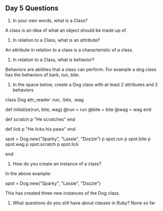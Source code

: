 ## Day 5 Questions

1. In your own words, what is a Class?

A class is an idea of what an object should be made up of.

1. In relation to a Class, what is an attribute?

An attribute in relation to a class is a characteristic of a class.

1. In relation to a Class, what is behavior?

Behaviors are abilities that a class can perform. For example a dog class has the behaviors of bark, run, bite.

1. In the space below, create a Dog class with at least 2 attributes and 2 behaviors

class Dog
  attr_reader :run, :bite, :wag

  def initialize(run, bite, wag)
    @run = run
    @bite = bite
    @wag = wag
  end

  def scratch
    p "He scratches"
  end

  def lick
    p "He licks his paws"
  end

  spot = Dog.new("Sparky", "Lassie", "Dozzie")
  p spot.run
  p spot.bite
  p spot.wag
  p spot.scratch
  p spot.lick

end

1. How do you create an instance of a class?

In the above example:

spot = Dog.new("Sparky", "Lassie", "Dozzie")

This has created three new instances of the Dog class.

1. What questions do you still have about classes in Ruby?
None so far
